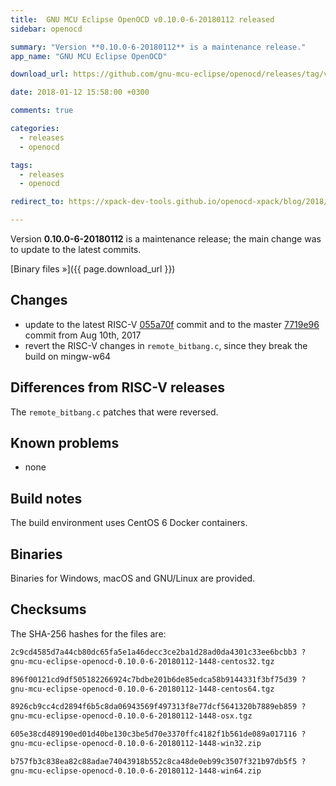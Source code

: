```yaml
---
title:  GNU MCU Eclipse OpenOCD v0.10.0-6-20180112 released
sidebar: openocd

summary: "Version **0.10.0-6-20180112** is a maintenance release."
app_name: "GNU MCU Eclipse OpenOCD"

download_url: https://github.com/gnu-mcu-eclipse/openocd/releases/tag/v0.10.0-6-20180112/

date: 2018-01-12 15:58:00 +0300

comments: true

categories:
  - releases
  - openocd

tags:
  - releases
  - openocd

redirect_to: https://xpack-dev-tools.github.io/openocd-xpack/blog/2018/01/12/openocd-v0-10-0-6-20180112-released

---
```


Version **0.10.0-6-20180112** is a maintenance release; the main change was to update to the latest commits.

[Binary files »]({{ page.download_url }})

## Changes

* update to the latest RISC-V [055a70f](https://github.com/gnu-mcu-eclipse/openocd/commit/055a70f66f8c27e52798197e11505688b994a241) commit and to the master [7719e96](https://github.com/gnu-mcu-eclipse/openocd/commit/7719e9618e753ac41a46a2488dfba549ac578891) commit from Aug 10th, 2017
* revert the RISC-V changes in `remote_bitbang.c`, since they break the build on mingw-w64

## Differences from RISC-V releases

The `remote_bitbang.c` patches that were reversed.

## Known problems

* none

## Build notes

The build environment uses CentOS 6 Docker containers.

## Binaries

Binaries for Windows, macOS and GNU/Linux are provided.

## Checksums

The SHA-256 hashes for the files are:

```txt
2c9cd4585d7a44cb80dc65fa5e1a46decc3ce2ba1d28ad0da4301c33ee6bcbb3 ?
gnu-mcu-eclipse-openocd-0.10.0-6-20180112-1448-centos32.tgz

896f00121cd9df505182266924c7bdbe201b6de85edca58b9144331f3bf75d39 ?
gnu-mcu-eclipse-openocd-0.10.0-6-20180112-1448-centos64.tgz

8926cb9cc4cd2894f6b5c8da06943569f497313f8e77dcf5641320b7889eb859 ?
gnu-mcu-eclipse-openocd-0.10.0-6-20180112-1448-osx.tgz

605e38cd489190ed01d40be130c3be5d70e3370ffc4182f1b561de089a017116 ?
gnu-mcu-eclipse-openocd-0.10.0-6-20180112-1448-win32.zip

b757fb3c838ea82c88adae74043918b552c8ca48de0eb99c3507f321b97db5f5 ?
gnu-mcu-eclipse-openocd-0.10.0-6-20180112-1448-win64.zip
```
